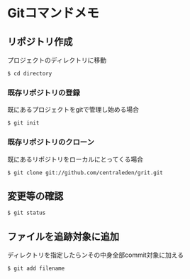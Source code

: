 # Gitコマンドメモ
## リポジトリ作成
プロジェクトのディレクトリに移動
```
$ cd directory
```
### 既存リポジトリの登録
既にあるプロジェクトをgitで管理し始める場合
```
$ git init
```
### 既存リポジトリのクローン
既にあるリポジトリをローカルにとってくる場合
```
$ git clone git://github.com/centraleden/grit.git
```
## 変更等の確認
```
$ git status
```
## ファイルを追跡対象に追加
ディレクトリを指定したらンその中身全部commit対象に加える
```
$ git add filename
```

